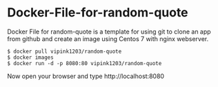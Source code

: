 # Docker-File-for-random-quote

Docker File for random-quote is a template for using git to clone an app from github and create an image using Centos 7 with nginx webserver.

```
$ docker pull vipink1203/random-quote
$ docker images
$ docker run -d -p 8080:80 vipink1203/random-quote
```
Now open your browser and type http://localhost:8080
